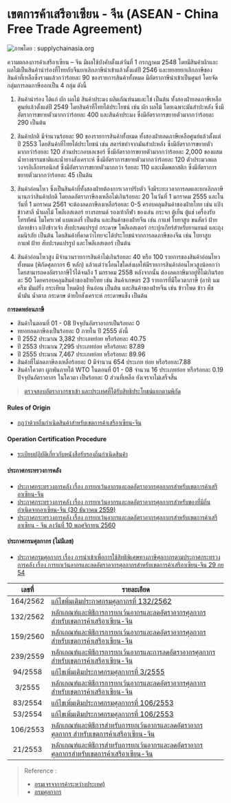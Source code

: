 
เขตการค้าเสรีอาเซียน - จีน (ASEAN - China Free Trade Agreement)
===

![ภาพโดย : supplychainasia.org](http://supplychainasia.org/wp-content/uploads/2017/07/China-ASEAN-trade-to-hit-US1tr-by-2020.jpg)

ความตกลงการค้าเสรีอาเซียน – จีน มีผลใช้บังคับตั้งแต่วันที่ 1 กรกฎาคม 2548 โดยมีสินค้าผักและผลไม้เป็นสินค้านำร่องที่ไทยกับจีนยกเลิกภาษีนำเข้าแล้วตั้งแต่ปี 2546 และทยอยยกเลิกภาษีของสินค้าที่เหลือซึ่งรวมแล้วกว่าร้อยละ 90 ของรายการสินค้าทั้งหมด มีอัตราภาษีนำเข้าเป็นศูนย์ โดยจัดกลุ่มการลดภาษีออกเป็น 4 กลุ่ม ดังนี้

1. สินค้านำร่อง ได้แก่ ผัก ผลไม้ สินค้าประมง ผลิตภัณฑ์นมและไข่ เป็นต้น ทั้งสองฝ่ายลดภาษีเหลือศูนย์แล้วตั้งแต่ปี 2549 โดยสินค้าที่ไทยได้ประโยชน์ เช่น ผัก ผลไม้ โดยเฉพาะมันสำปะหลัง ซึ่งมีอัตราการขยายตัวมากกว่าร้อยละ 400 และสินค้าประมง ซึ่งมีอัตราการขยายตัวมากกว่าร้อยละ 290 เป็นต้น

2. สินค้าปกติ มีจำนวนร้อยละ 90 ของรายการสินค้าทั้งหมด ทั้งสองฝ่ายลดภาษีเหลือศูนย์แล้วตั้งแต่ ปี 2553 โดยสินค้าที่ไทยได้ประโยชน์ เช่น สตาร์ชทำจากมันสำปะหลัง ซึ่งมีอัตราการขยายตัวมากกว่าร้อยละ 120 ส่วนประกอบเลเซอร์ ซึ่งมีอัตราการขยายตัวมากกว่าร้อยละ 2,000 ของผสมน้ำยางธรรมชาติและน้ำยางสังเคราะห์ ซึ่งมีอัตราการขยายตัวมากกว่าร้อยละ 120 ตัวประมวลผลวงจรอิเล็กทรอนิกส์ ซึ่งมีอัตราการขยายตัวมากกว่า ร้อยละ 110 และเม็ดพลาสติก ซึ่งมีอัตราการขยายตัวมากกว่าร้อยละ 45 เป็นต้น

3. สินค้าอ่อนไหว ซึ่งเป็นสินค้าที่ทั้งสองฝ่ายต้องการเวลาปรับตัว จึงมีระยะเวลาการลดและยกเลิกภาษีนานกว่าสินค้าปกติ โดยลดอัตราภาษีลงเหลือไม่เกินร้อยละ 20 ในวันที่ 1 มกราคม 2555 และในวันที่ 1 มกราคม 2561 จะต้องลดภาษีลงเหลือร้อยละ 0-5 ครอบคลุมสินค้าของฝ่ายไทย เช่น แป้งข้าวสาลี น้ำผลไม้ โพลีเอสเตอร์ ยางรถยนต์ รองเท้ากีฬา ของเล่น กระจก ตู้เย็น ตู้แช่ เครื่องรับโทรทัศน์ ไมโครเวฟ แบตเตอรี่ เป็นต้น และสินค้าของฝ่ายจีน เช่น กาแฟ ใบยาสูบ ขนสัตว์ ฝ้าย ปลายข้าว แป้งข้าวเจ้า สับปะรดแปรรูป กระดาษ โพลีเอสเตอร์ กระปุกเกียร์สำหรับยานยนต์ และถุงลมนิรภัย เป็นต้น โดยสินค้าที่คาดว่าไทยจะได้ประโยชน์จากการลดภาษีของจีน เช่น ใบยาสูบ กาแฟ ฝ้าย สับปะรดแปรรูป และโพลีเอสเตอร์ เป็นต้น

4. สินค้าอ่อนไหวสูง มีจำนวนรายการสินค้าไม่เกินร้อยละ 40 หรือ 100 รายการของสินค้าอ่อนไหวทั้งหมด (พิกัดศุลกากร 6 หลัก) แล้วแต่ว่าเงื่อนไขใดส่งผลให้มีรายการสินค้าอ่อนไหวสูงน้อยกว่า โดยสามารถคงอัตราภาษีไว้ได้จนถึง 1 มกราคม 2558 หลังจากนั้น ต้องลดภาษีมาอยู่ที่ไม่เกินร้อยละ 50 โดยครอบคลุมสินค้าของฝ่ายไทย เช่น สินค้าเกษตร 23 รายการที่มีโควตาภาษี (อาทิ นม ครีม มันฝรั่ง กระเทียม ไหมดิบ) หินอ่อน เป็นต้น และสินค้าของฝ่ายจีน เช่น ข้าวโพด ข้าว พืชน้ำมัน น้ำตาล กระดาษ ด้ายใยสังเคราะห์ กระดาษแข็ง เป็นต้น

**การลดหย่อนภาษี**
- สินค้าในตอนที่ 01 - 08 ปัจจุบันอัตราอากรเป็นร้อยละ 0
- ทยอยลดภาษีลงเป็นร้อยละ 0 ภายใน ปี 2555 ดังนี้
- ปี 2552 ประมาณ 3,382 ประเภทย่อย หรือร้อยละ 40.75
- ปี 2553 ประมาณ 7,295 ประเภทย่อย หรือร้อยละ 87.89
- ปี 2555 ประมาณ 7,467 ประเภทย่อย หรือร้อยละ 89.96
- สินค้าที่ไม่ลดภาษีลงเหลือร้อยละ 0 มีจำนวน 654 ประเภท ย่อย หรือร้อยละ7.88
- สินค้าโควตา ผูกพันภายใต้ WTO ในตอนที่ 01 - 08 จำนวน 16 ประเภทย่อย หรือร้อยละ 0.19 ปัจจุบันอัตราอากร ในโควตา เป็นร้อยละ 0 ส่วนที่เหลือ ยังเจรจาไม่เสร็จสิ้น

> [ตรวจสอบอัตราอากรขาเข้า และประเทศที่ได้รับสิทธิประโยชน์แยกตามพิกัด](http://www.customs.go.th/cont_strc_download.php?lang=th&current_id=14223132414c505e4f464b46464b4a)

#### Rules of Origin

-   [กฎว่าด้วยถิ่นกำเนิดสินค้าสำหรับเขตการค้าเสรีอาเซียน-จีน](http://www.customs.go.th/cont_strc_download.php?lang=th&current_id=14232a32414b505f48464b4b)

#### Operation Certification Procedure

-   [ระเบียบปฏิบัติเกี่ยวกับหนังสือรับรองถิ่นกำเนิดสินค้า](http://www.customs.go.th/cont_strc_download.php?lang=th&current_id=14232a32414b505f48464b4c)

#### ประกาศกระทรวงการคลัง

-   [ประกาศกระทรวงการคลัง เรื่อง การยกเว้นอากรและลดอัตราอากรศุลกากรสำหรับเขตการค้าเสรีอาเซียน-จีน](http://www.customs.go.th/cont_strc_download.php?lang=th&current_id=14232a32414b505f48464b4d)
-   [ประกาศกระทรวงการคลัง เรื่อง การยกเว้นอากรและลดอัตราอากรศุลกากรสำหรับของที่มีถิ่นกำเนิดจากอาเซียน-จีน (30 ธันวาคม 2559)](http://www.customs.go.th/cont_strc_download.php?lang=th&current_id=142231324149505f46464b4a464b4c)
-   [ประกาศกระทรวงการคลัง เรื่อง การยกเว้นอากรและลดอัตราอากรศุลกากรสำหรับเขตการค้าเสรีอาเซียน - จีน ลงวันที่ 10 พฤศจิกายน 2560](http://www.customs.go.th/cont_strc_download.php?lang=th&current_id=14223132414c505e4f464b46464b4a)

#### ประกาศกรมศุลกากร (ไม่มีเลข)

-   [ประกาศกรมศุลกากร เรื่อง การนำเข้าเพื่อการใช้สิทธิพิเศษทางภาษีศุลกากรตามประกาศกระทรวงการคลัง เรื่อง การยกเว้นอากรและลดอัตราอากรศุลกากรสำหรับเขตการค้าเสรีอาเซียน-จีน 29 กย 54](http://www.customs.go.th/cont_strc_download.php?lang=th&current_id=142231324147505f49464b4a464b49)


|เลขที่	|รายละเอียด|
|:----------------:|-----------------------------|
|164/2562|	[แก้ไขพิ่มเติมประกาศกรมศุลกากรที่ 132/2562](http://www.customs.go.th/cont_strc_download_with_docno_date.php?lang=th&current_id=142328324147505f4d464a4e464a4f)|
|132/2562|	[หลักเกณฑ์และพิธีการการยกเว้นอากรและลดอัตราอากรศุลกากรสำหรับเขตการค้าเสรีอาเซียน-จีน](http://www.customs.go.th/cont_strc_download_with_docno_date.php?lang=th&current_id=142328324147505f4a464b49464b47)|
|159/2560|	[หลักเกณฑ์และพิธีการการยกเว้นอากรและลดอัตราอากรศุลกากรสำหรับเขตการค้าเสรีอาเซียน-จีน](http://www.customs.go.th/cont_strc_download_with_docno_date.php?lang=th&current_id=14223132414b505f4b464b49464b48)|
|239/2559|	[หลักเกณฑ์และพิธีการการยกเว้นอากรและการลดอัตราอากรศุลกากรสำหรับเขตการค้าเสรีอาเซียน-จีน](http://www.customs.go.th/cont_strc_download_with_docno_date.php?lang=th&current_id=142231324149505f48464b4d464b46)|
|94/2558|	[แก้ไขเพิ่มเติมประกาศกรมศุลกากรที่ 3/2555](http://www.customs.go.th/cont_strc_download_with_docno_date.php?lang=th&current_id=142329324148505f4b464b48)|
|3/2555	|[หลักเกณฑ์และพิธีการการยกเว้นอากรและลดอัตราอากรศุลกากรสำหรับเขตการค้าเสรีอาเซียน-จีน](http://www.customs.go.th/cont_strc_download_with_docno_date.php?lang=th&current_id=14232932404e505f47464b46)|
|83/2554|[แก้ไขเพิ่มเติมประกาศกรมศุลกากรที่ 106/2553](http://www.customs.go.th/cont_strc_download_with_docno_date.php?lang=th&current_id=14232832414d505f47464b46)|
|53/2554|	[แก้ไขเพิ่มเติมประกาศกรมศุลกากรที่ 106/2553](http://www.customs.go.th/cont_strc_download_with_docno_date.php?lang=th&current_id=142231324149505f48464b4d464a4f)|
|106/2553|[หลักเกณฑ์และพิธีการสำหรับการยกเว้นอากรและลดอัตราอากรศุลกากร สำหรับเขตการค้าเสรีอาเซียน-จีน](http://www.customs.go.th/cont_strc_download_with_docno_date.php?lang=th&current_id=14232832414c505f4a464b47)|
|21/2553|[หลักเกณฑ์และพิธีการสำหรับการยกเว้นอากรและลดอัตราอากรศุลกากรสำหรับเขตการค้าเสรีอาเซียน-จีน](http://www.customs.go.th/cont_strc_download_with_docno_date.php?lang=th&current_id=14232832414b505f4c464b48)|



> Reference : 
>- [กรมเจรจาการค้าระหว่างประเทศ)](http://www.thaifta.com/ThaiFTA/Home/FTAbyCountry/tabid/53/ctl/detail/id/4/mid/480/usemastercontainer/true/Default.aspx)
>- [กรมศุลกากร](http://www.customs.go.th/cont_strc_simple_net_with_download.php?ini_content=usage_fta_and_wto_01_03&ini_menu=menu_interest_and_law_160421_01&left_menu=menu_fta_and_wto)


<!--stackedit_data:
eyJoaXN0b3J5IjpbLTE3OTc1MDYxMDksLTE3ODA3MDQzNzAsMT
YyMTI4NDAxMCwxNzc0NDU3NTg4LC0xNTYyMjY5MjI3XX0=
-->